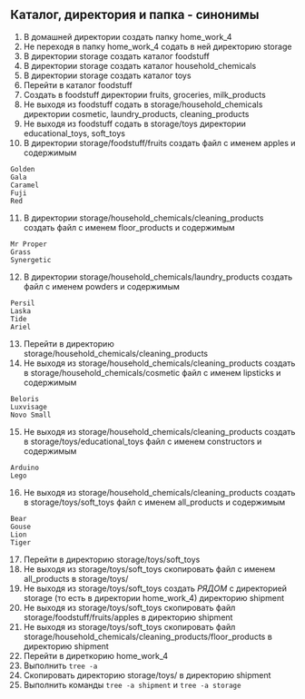 ## Каталог, директория и папка - синонимы

1) В домашней директории создать папку home_work_4
2) Не переходя в папку home_work_4 содать в ней директорию storage
3) В директории storage создать каталог foodstuff
4) В директории storage создать каталог household_chemicals
5) В директории storage создать каталог toys
6) Перейти в каталог foodstuff
7) Создать в foodstuff директории fruits, groceries, milk_products
8) Не выходя из foodstuff содать в storage/household_chemicals директории cosmetic, laundry_products, cleaning_products
9) Не выходя из foodstuff содать в storage/toys директории educational_toys, soft_toys
10) В директории storage/foodstuff/fruits создать файл с именем apples и содержимым
```
Golden
Gala
Caramel
Fuji
Red
```
11) В директории  storage/household_chemicals/cleaning_products создать файл с именем floor_products и содержимым
```
Mr Proper
Grass
Synergetic
```
12) В директории  storage/household_chemicals/laundry_products создать файл с именем powders и содержимым
```
Persil
Laska
Tide
Ariel
```
13) Перейти в директорию storage/household_chemicals/cleaning_products
14) Не выходя из storage/household_chemicals/cleaning_products создать в storage/household_chemicals/cosmetic файл с именем lipsticks и содержимым
```
Beloris
Luxvisage
Novo Small
```
15) Не выходя из storage/household_chemicals/cleaning_products создать в storage/toys/educational_toys файл с именем constructors и содержимым
```
Arduino
Lego
```
16) Не выходя из storage/household_chemicals/cleaning_products создать в storage/toys/soft_toys файл с именем all_products и содержимым
```
Bear
Gouse
Lion
Tiger
```
17) Перейти в директорию storage/toys/soft_toys
18) Не выходя из storage/toys/soft_toys скопировать файл с именем all_products в storage/toys/
19) Не выходя из storage/toys/soft_toys создать *РЯДОМ* с директорией storage (то есть в директории home_work_4) директорию shipment
20) Не выходя из storage/toys/soft_toys скопировать файл storage/foodstuff/fruits/apples в директорию shipment
21) Не выходя из storage/toys/soft_toys скопировать файл storage/household_chemicals/cleaning_products/floor_products в директорию shipment
22) Перейти в диреткорию home_work_4
23) Выполнить  ```tree -a```
24) Скопировать директорию storage/toys/ в директорию shipment
25) Выполнить команды ```tree -a shipment``` и ```tree -a storage``` 
